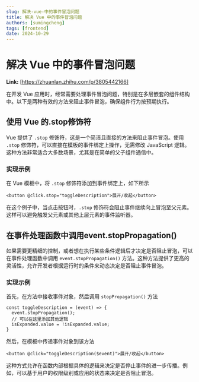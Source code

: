 ```yaml
---
slug: 解决-vue-中的事件冒泡问题
title: 解决 Vue 中的事件冒泡问题
authors: [sumingcheng]
tags: [frontend]
date: 2024-10-29
---
```


# 解决 Vue 中的事件冒泡问题



 **Link:** [https://zhuanlan.zhihu.com/p/3805442166]



在开发 Vue 应用时，经常需要处理事件冒泡问题，特别是在多层嵌套的组件结构中。以下是两种有效的方法来阻止事件冒泡，确保组件行为按预期执行。

## 使用 Vue 的.stop修饰符  

Vue 提供了 `.stop` 修饰符，这是一个简洁且直接的方法来阻止事件冒泡。使用 `.stop` 修饰符，可以直接在模板的事件绑定上操作，无需修改 JavaScript 逻辑。这种方法非常适合大多数场景，尤其是在简单的父子组件通信中。

### 实现示例  

在 Vue 模板中，将 `.stop` 修饰符添加到事件绑定上，如下所示

```
<button @click.stop="toggleDescription">展开/收起</button>
```

在这个例子中，当点击按钮时，`.stop` 修饰符会阻止事件继续向上冒泡至父元素。这样可以避免触发父元素或其他上层元素的事件监听器。

## 在事件处理函数中调用event.stopPropagation()  

如果需要更精细的控制，或者想在执行某些条件逻辑后才决定是否阻止冒泡，可以在事件处理函数中调用 `event.stopPropagation()` 方法。这种方法提供了更高的灵活性，允许开发者根据运行时的条件来动态决定是否阻止事件冒泡。

### 实现示例  

首先，在方法中接收事件对象，然后调用 `stopPropagation()` 方法

```
const toggleDescription = (event) => {
  event.stopPropagation();
  // 可以在这里添加其他逻辑
  isExpanded.value = !isExpanded.value;
}

```

然后，在模板中传递事件对象到该方法

```
<button @click="toggleDescription($event)">展开/收起</button>
```

这种方式允许在函数内部根据具体的逻辑来决定是否停止事件的进一步传播。例如，可以基于用户的权限级别或应用的状态来决定是否阻止冒泡。